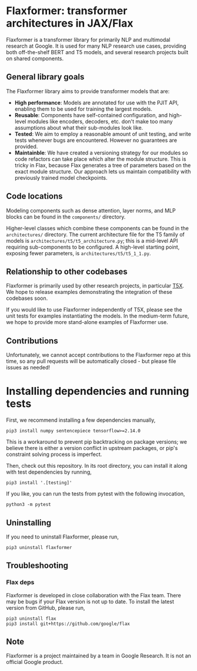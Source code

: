 # Flaxformer: transformer architectures in JAX/Flax

Flaxformer is a transformer library for primarily NLP and multimodal research at
Google. It is used for many NLP research use cases, providing both off-the-shelf
BERT and T5 models, and several research projects built on shared components.

## General library goals

The Flaxformer library aims to provide transformer models that are:

*   **High performance**: Models are annotated for use with the PJIT API,
    enabling them to be used for training the largest models.
*   **Reusable**: Components have self-contained configuration, and high-level
    modules like encoders, decoders, etc. don't make too many assumptions about
    what their sub-modules look like.
*   **Tested**: We aim to employ a reasonable amount of unit testing, and write
    tests whenever bugs are encountered. However no guarantees are provided.
*   **Maintainble**: We have created a versioning strategy for our modules so
    code refactors can take place which alter the module structure. This is
    tricky in Flax, because Flax generates a tree of parameters based on the
    exact module structure. Our approach lets us maintain compatibility with
    previously trained model checkpoints.

## Code locations

Modeling components such as dense attention, layer norms, and MLP blocks can be
found in the `components/` directory.

Higher-level classes which combine these components can be found in the
`architectures/` directory. The current architecture file for the T5 family of
models is `architectures/t5/t5_architecture.py`; this is a mid-level API
requiring sub-components to be configured. A high-level starting point, exposing
fewer parameters, is `architectures/t5/t5_1_1.py`.

## Relationship to other codebases

Flaxformer is primarily used by other research projects, in particular
[T5X](https://github.com/google-research/google-research/tree/master/flax_models/t5x).
We hope to release examples demonstrating the integration of these codebases
soon.

If you would like to use Flaxformer independently of T5X, please see the unit
tests for examples instantiating the models. In the medium-term future, we hope
to provide more stand-alone examples of Flaxformer use.

## Contributions

Unfortunately, we cannot accept contributions to the Flaxformer repo at this
time, so any pull requests will be automatically closed - but please file issues
as needed!

# Installing dependencies and running tests

First, we recommend installing a few dependencies manually,

```
pip3 install numpy sentencepiece tensorflow>=2.14.0
```

This is a workaround to prevent pip backtracking on package versions; we
believe there is either a version conflict in upstream packages, or pip's
constraint solving process is imperfect.

Then, check out this repository. In its root directory, you can install it
along with test dependencies by running,

```
pip3 install '.[testing]'
```

If you like, you can run the tests from pytest with the following invocation,

```
python3 -m pytest
```

## Uninstalling

If you need to uninstall Flaxformer, please run,

```
pip3 uninstall flaxformer
```

## Troubleshooting

### Flax deps

Flaxformer is developed in close collaboration with the Flax team. There may be
bugs if your Flax version is not up to date. To install the latest version from
GitHub, please run,

```
pip3 uninstall flax
pip3 install git+https://github.com/google/flax
```

## Note

Flaxformer is a project maintained by a team in Google Research. It is not an
official Google product.


